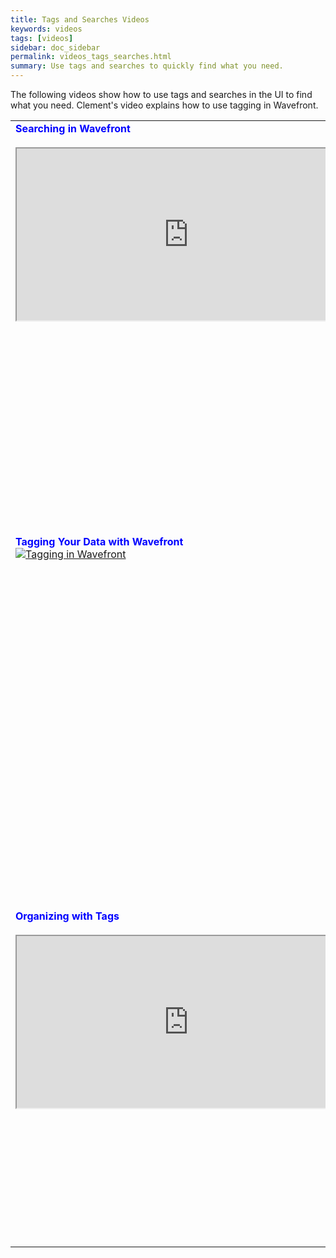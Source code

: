 ```yaml
---
title: Tags and Searches Videos
keywords: videos
tags: [videos]
sidebar: doc_sidebar
permalink: videos_tags_searches.html
summary: Use tags and searches to quickly find what you need.
---
```

The following videos show how to use tags and searches in the UI to find what you need. Clement's video explains how to use tagging in Wavefront.

<table style="width: 100%;">
<tbody>
<tr>
<td width="50%"><strong><font color="blue">Searching in Wavefront</font></strong><br><br>
<iframe src="https://bcove.video/2UnQFZ0" width="550" height="275" allowfullscreen="true" alt="Task-based video shows many different search options"></iframe>
</td>
<td width="50%"><br>
<p>Learn how to do sophisticated and fine-grained searches in the Wavefront GUI.  </p>
</td>
</tr>
<tr>
<td><strong><font color="blue">Tagging Your Data with Wavefront </font></strong><br>
<a href="https://www.youtube.com/watch?v=9tt4orZHQts&index=3&list=PLmp0id7yKiEdaWcjNtGikcyqpNcPNbn_K" target="_blank"><img src="/images/v_tagging_clement.png"  alt="Tagging in Wavefront"/></a></td>
<td><br>
<p>Understand how tagging can help you get the results that you need. By default, data include the metric name and the source. Cloud integrations include additional dimensions such as the AWS region, as point tags. You can add point tags to any data source from the UI or the API. Source tags are different. They allow you to group machines, for example, into db machines and web machines. You can then customize your queries to pull out just the data you need.</p>
</td>
</tr>
<tr>
<td><strong><font color="blue">Organizing with Tags</font></strong><br><br>
<iframe src="https://bcove.video/3APZACf" width="550" height="275" allowfullscreen="true" alt="Jason shows how to organize data with tags"></iframe></td>
<td><br>
<p>Want to learn how to organize information in Wavefront? Jason shows an example of assigning a tag (e.g. training) to several dashboards and how the tag can be used for filtering. He then uses additional tags in a hierarchy of tags (e.g. training.attendee and training.trainer) to support more fine-grained filtering using tag paths. Tag paths are available for dashboards, alerts, and events. Finally, for sources, Jason shows you can add source tags and filter directly from a query. </p>
</td>
</tr>
</tbody>
</table>
